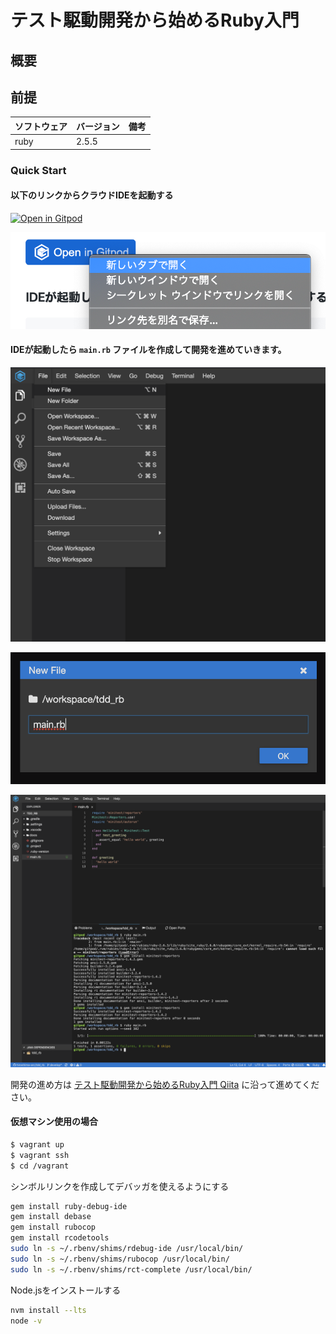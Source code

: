 # テスト駆動開発から始めるRuby入門

## 概要

## 前提

| ソフトウェア   | バージョン | 備考 |
| :------------- | :--------- | :--- |
| ruby         | 2.5.5     |      |

### Quick Start

#### 以下のリンクからクラウドIDEを起動する

[![Open in Gitpod](https://gitpod.io/button/open-in-gitpod.svg)](https://gitpod.io/#https://github.com/hiroshima-arc/tdd_rb)

![](./docs/images/20200121001.png)


#### IDEが起動したら `main.rb` ファイルを作成して開発を進めていきます。

![](./docs/images/20200125001.png)

![](./docs/images/20200125002.png)

![](./docs/images/20200125003.png)

開発の進め方は [テスト駆動開発から始めるRuby入門 Qiita](https://qiita.com/k2works/items/83741e3e2d2579d748d6) に沿って進めてください。

#### 仮想マシン使用の場合

```bash
$ vagrant up
$ vagrant ssh
$ cd /vagrant
```

シンボルリンクを作成してデバッガを使えるようにする

```bash
gem install ruby-debug-ide
gem install debase
gem install rubocop
gem install rcodetools
sudo ln -s ~/.rbenv/shims/rdebug-ide /usr/local/bin/
sudo ln -s ~/.rbenv/shims/rubocop /usr/local/bin/
sudo ln -s ~/.rbenv/shims/rct-complete /usr/local/bin/
```

Node.jsをインストールする

```bash
nvm install --lts
node -v
```

